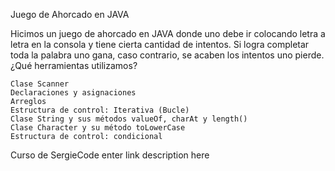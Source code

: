 Juego de Ahorcado en JAVA

Hicimos un juego de ahorcado en JAVA donde uno debe ir colocando letra a letra en la consola y tiene cierta cantidad de intentos. Si logra completar toda la palabra uno gana, caso contrario, se acaben los intentos uno pierde.
¿Qué herramientas utilizamos?

    Clase Scanner
    Declaraciones y asignaciones
    Arreglos
    Estructura de control: Iterativa (Bucle)
    Clase String y sus métodos valueOf, charAt y length()
    Clase Character y su método toLowerCase
    Estructura de control: condicional

Curso de SergieCode enter link description here
